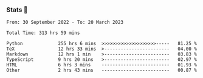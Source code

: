 ### Stats 👋
<!--START_SECTION:waka-->

```text
From: 30 September 2022 - To: 20 March 2023

Total Time: 313 hrs 59 mins

Python             255 hrs 6 mins  >>>>>>>>>>>>>>>>>>>>-----   81.25 %
TeX                12 hrs 33 mins  >------------------------   04.00 %
Markdown           12 hrs 1 min    >------------------------   03.83 %
TypeScript         9 hrs 20 mins   >------------------------   02.97 %
HTML               6 hrs 3 mins    -------------------------   01.93 %
Other              2 hrs 43 mins   -------------------------   00.87 %
```

<!--END_SECTION:waka-->

<!--
**buhaytza2005/buhaytza2005** is a ✨ _special_ ✨ repository because its `README.md` (this file) appears on your GitHub profile.

Here are some ideas to get you started:

- 🔭 I’m currently working on ...
- 🌱 I’m currently learning ...
- 👯 I’m looking to collaborate on ...
- 🤔 I’m looking for help with ...
- 💬 Ask me about ...
- 📫 How to reach me: ...
- 😄 Pronouns: ...
- ⚡ Fun fact: ...
-->


